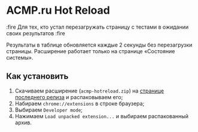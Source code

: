 # ACMP.ru Hot Reload

:fire Для тех, кто устал перезагружать страницу с тестами в ожидании своих результатов :fire

Результаты в таблице обновляется каждые 2 секунды без перезагрузки страницы. Расширение работает только на странице «Состояние системы».

## Как установить

1. Скачиваем расширение (`acmp-hotreload.zip`) на [странице последнего релиза](https://github.com/vitkarpov/acmp-hotreload/releases) и распаковываем его;
2. Набираем `chrome://extensions` в строке браузера;
3. Выбираем `Developer mode`;
4. Нажимаем `Load unpacked extension...` и выбираем распакованный архив.
